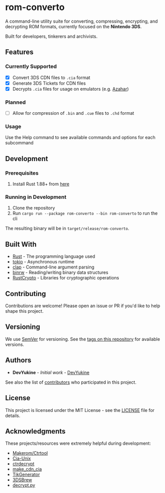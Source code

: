 # rom-converto

A command-line utility suite for converting, compressing, encrypting, and decrypting ROM formats, currently focused on the **Nintendo 3DS**.

Built for developers, tinkerers and archivists.

## Features

### Currently Supported

* [x] Convert 3DS CDN files to `.cia` format
* [x] Generate 3DS Tickets for CDN files
* [x] Decrypts `.cia` files for usage on emulators (e.g. [Azahar](https://azahar-emu.org/))

### Planned
* [ ] Allow for compression of `.bin` and `.cue` files to `.chd` format

### Usage

Use the Help command to see available commands and options for each subcommand

## Development

### Prerequisites

1. Install Rust 1.88+ from [here](https://www.rust-lang.org/tools/install)

### Running in Development

1. Clone the repository
2. Run `cargo run --package rom-converto --bin rom-converto` to run the cli

The resulting binary will be in `target/release/rom-converto`.

## Built With

* [Rust](https://www.rust-lang.org/) - The programming language used
* [tokio](https://tokio.rs/) - Asynchronous runtime
* [clap](https://github.com/clap-rs/clap) - Command-line argument parsing
* [binrw](https://github.com/jam1garner/binrw) - Reading/writing binary data structures
* [RustCrypto](https://github.com/rustcrypto) - Libraries for cryptographic operations

## Contributing

Contributions are welcome! Please open an issue or PR if you'd like to help shape this project.

## Versioning

We use [SemVer](http://semver.org/) for versioning. See
the [tags on this repository](https://github.com/DevYukine/rom-converto/tags) for available versions.

## Authors

* **DevYukine** - *Initial work* - [DevYukine](https://github.com/DevYukine)

See also the list of [contributors](https://github.com/DevYukine/rom-converto/contributors) who participated in this
project.

## License

This project is licensed under the MIT License - see the [LICENSE](LICENSE) file for details.

## Acknowledgments

These projects/resources were extremely helpful during development:

* [Makerom/Ctrtool](https://github.com/3DSGuy/Project_CTR)
* [Cia-Unix](https://github.com/shijimasoft/cia-unix)
* [ctrdecrypt](https://github.com/shijimasoft/ctrdecrypt)
* [make_cdn_cia](https://github.com/llakssz/make_cdn_cia)
* [TikGenerator](https://github.com/matiffeder/TikGenerator)
* [3DSBrew](https://www.3dbrew.org/wiki/Main_Page)
* [decrypt.py](https://gist.github.com/melvincabatuan/3675deef7c58ce13b28236e61917e577)
